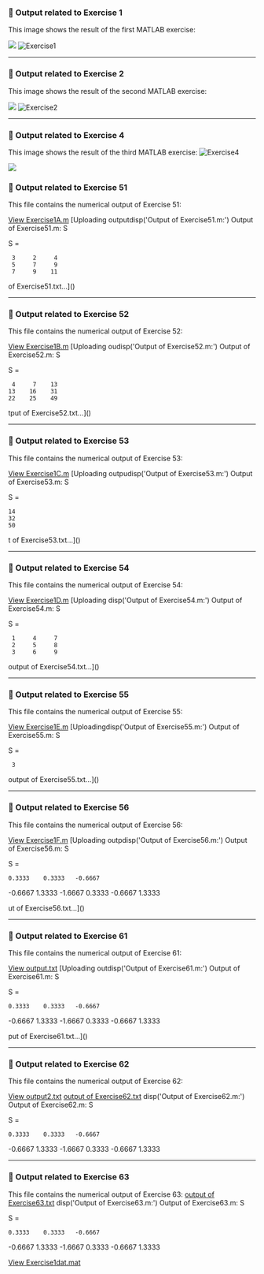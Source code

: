 ### 🔹 Output related to Exercise 1
This image shows the result of the first MATLAB exercise:

![](https://github.com/ethan-ou/Statistical-Learning/blob/main/IMG_3864.jpeg)
![Exercise1](https://github.com/user-attachments/assets/e0d5e84e-a375-4081-8611-e21914b4f949)

---

### 🔹 Output related to Exercise 2
This image shows the result of the second MATLAB exercise:

![](https://github.com/ethan-ou/Statistical-Learning/blob/main/IMG_3865.jpeg)
![Exercise2](https://github.com/user-attachments/assets/50eb3080-399a-444d-af62-b32e42b858d3)

---

### 🔹 Output related to Exercise 4
This image shows the result of the third MATLAB exercise:
![Exercise4](https://github.com/user-attachments/assets/2d5e8021-d688-41b4-9ca8-082f2abc90e0)

![](https://github.com/ethan-ou/Statistical-Learning/blob/main/IMG_3866.jpeg)

### 📄 Output related to Exercise 51
This file contains the numerical output of Exercise 51:

[View Exercise1A.m](https://github.com/Afreedh34/Exercise1/blob/main/Exercise1A.m)
[Uploading outputdisp('Output of Exercise51.m:')
Output of Exercise51.m:
S

S =

     3     2     4
     5     7     9
     7     9    11


 of Exercise51.txt…]()

---

### 📄 Output related to Exercise 52
This file contains the numerical output of Exercise 52:

[View Exercise1B.m](https://github.com/Afreedh34/Exercise1/blob/main/Exercise1B.m)
[Uploading oudisp('Output of Exercise52.m:')
Output of Exercise52.m:
S

S =

     4     7    13
    13    16    31
    22    25    49



tput of Exercise52.txt…]()

---

### 📄 Output related to Exercise 53
This file contains the numerical output of Exercise 53:

[View Exercise1C.m](https://github.com/Afreedh34/Exercise1/blob/main/Exercise1C.m)
[Uploading outpudisp('Output of Exercise53.m:')
Output of Exercise53.m:
S

S =

    14
    32
    50


t of Exercise53.txt…]()

---

### 📄 Output related to Exercise 54
This file contains the numerical output of Exercise 54:

[View Exercise1D.m](https://github.com/Afreedh34/Exercise1/blob/main/Exercise1D.m)
[Uploading disp('Output of Exercise54.m:')
Output of Exercise54.m:
S

S =

     1     4     7
     2     5     8
     3     6     9


output of Exercise54.txt…]()

---

### 📄 Output related to Exercise 55
This file contains the numerical output of Exercise 55:

[View Exercise1E.m](https://github.com/Afreedh34/Exercise1/blob/main/Exercise1E.m)
[Uploadingdisp('Output of Exercise55.m:')
Output of Exercise55.m:
S

S =

     3

 output of Exercise55.txt…]()

---

### 📄 Output related to Exercise 56
This file contains the numerical output of Exercise 56:

[View Exercise1F.m](https://github.com/Afreedh34/Exercise1/blob/main/Exercise1F.m)
[Uploading outpdisp('Output of Exercise56.m:')
Output of Exercise56.m:
S

S =

    0.3333    0.3333   -0.6667
   -0.6667    1.3333   -1.6667
    0.3333   -0.6667    1.3333


ut of Exercise56.txt…]()

---

### 📄 Output related to Exercise 61
This file contains the numerical output of Exercise 61:

[View output.txt](https://github.com/Afreedh34/Exercise1/blob/main/output.txt)
[Uploading outdisp('Output of Exercise61.m:')
Output of Exercise61.m:
S

S =

    0.3333    0.3333   -0.6667
   -0.6667    1.3333   -1.6667
    0.3333   -0.6667    1.3333

put of Exercise61.txt…]()

---

### 📄 Output related to Exercise 62
This file contains the numerical output of Exercise 62:

[View output2.txt](https://github.com/Afreedh34/Exercise1/blob/main/output2.txt)
[output of Exercise62.txt](https://github.com/user-attachments/files/23245949/output.of.Exercise62.txt)
disp('Output of Exercise62.m:')
Output of Exercise62.m:
S

S =

    0.3333    0.3333   -0.6667
   -0.6667    1.3333   -1.6667
    0.3333   -0.6667    1.3333


---

### 📄 Output related to Exercise 63
This file contains the numerical output of Exercise 63:
[output of Exercise63.txt](https://github.com/user-attachments/files/23245951/output.of.Exercise63.txt)
disp('Output of Exercise63.m:')
Output of Exercise63.m:
S

S =

    0.3333    0.3333   -0.6667
   -0.6667    1.3333   -1.6667
    0.3333   -0.6667    1.3333



[View Exercise1dat.mat](https://github.com/Afreedh34/Exercise1/blob/main/Exercise1dat.mat)

